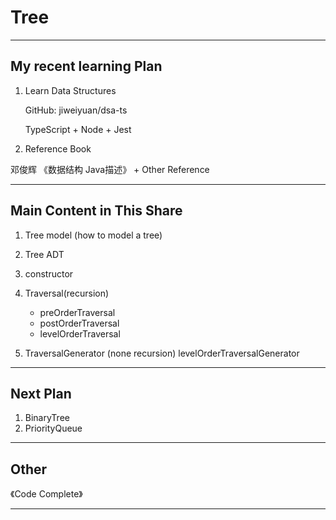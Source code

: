 # Tree

---------------

## My recent learning Plan

1. Learn Data Structures

    GitHub: jiweiyuan/dsa-ts
   
    TypeScript + Node + Jest
   
2. Reference Book

邓俊辉 《数据结构 Java描述》 + Other Reference

--------------

## Main Content in This Share

1. Tree model (how to model a tree)
2. Tree ADT
3. constructor
4. Traversal(recursion)

    * preOrderTraversal 
    * postOrderTraversal 
    * levelOrderTraversal 

5. TraversalGenerator (none recursion)
   levelOrderTraversalGenerator
   
-------------


## Next Plan

1. BinaryTree
2. PriorityQueue

-------------

## Other

 《Code Complete》
 
--------------

